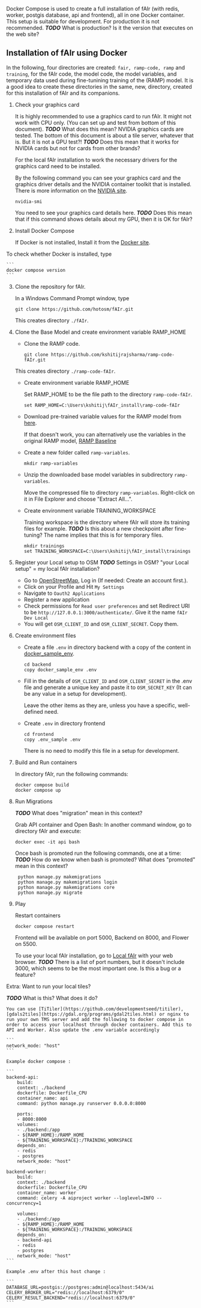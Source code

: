 Docker Compose is used to create a full installation of fAIr (with redis, worker, postgis database, api and frontend), all in one Docker container. This setup is suitable for development. For production it is not recommended. ***TODO*** What is production? Is it the version that executes on the web site?

## Installation of fAIr using Docker

In the following, four directories are created: ```fair, ramp-code, ramp``` and ```training```, for the fAIr code, the model code, the model variables, and temporary data used during fine-tunining training of the (RAMP) model. It is a good idea to create these directories in the same, new, directory, created for this installation of fAIr and its companions.

1. Check your graphics card

    It is highly recommended to use a graphics card to run fAIr. It might not work with CPU only. (You can set up and test from bottom of this document). ***TODO*** What does this mean? NVIDIA graphics cards are tested. The bottom of this document is about a tile server, whatever that is. But it is not a GPU test?! ***TODO*** Does this mean that it works for NVIDIA cards but not for cards from other brands? 

    For the local fAIr installation to work the necessary drivers for the graphics card need to be installed.

    By the following command you can see your graphics card and the graphics driver details and the NVIDIA container toolkit that is installed. There is more information on the [NVIDIA site](https://docs.nvidia.com/datacenter/cloud-native/container-toolkit/latest/install-guide.html).

    ```
    nvidia-smi
    ```

    You need to see your graphics card details here. ***TODO*** Does this mean that if this command shows details about my GPU, then it is OK for fAIr?

2. Install Docker Compose

    If Docker is not installed, Install it from the [Docker site](https://docs.docker.com/engine/install/).

To check whether Docker is installed, type 

    ```
    docker compose version
    ```

3. Clone the repository for fAIr.

    In a Windows Command Prompt window, type 

    ```
    git clone https://github.com/hotosm/fAIr.git
    ```

    This creates directory ```./fAIr```.

4. Clone the Base Model and create environment variable RAMP_HOME

    - Clone the RAMP code. 

        ```
        git clone https://github.com/kshitijrajsharma/ramp-code-fAIr.git 
        ```

    This creates directory ```./ramp-code-fAIr```.

    - Create environment variable RAMP_HOME 

        Set RAMP_HOME to be the file path to the directory ```ramp-code-fAIr```. 

        ```
        set RAMP_HOME=C:\Users\kshitij\fAIr_install\ramp-code-fAIr
        ```

    - Download pre-trained variable values for the RAMP model from [here](https://drive.google.com/file/d/1YQsY61S_rGfJ_f6kLQq4ouYE2l3iRe1k/view). 

        If that doesn't work, you can alternatively use the variables in the original RAMP model, [RAMP Baseline](https://github.com/radiantearth/model_ramp_baseline/tree/main/data/input/checkpoint.tf)

    - Create a new folder called ```ramp-variables```.

        ```
        mkdir ramp-variables
        ```

    - Unzip the downloaded base model variables in subdirectory ```ramp-variables```.

        Move the compressed file to directory ```ramp-variables```. Right-click on it in File Explorer and choose "Extract All...". 

    - Create environment variable TRAINING_WORKSPACE

        Training workspace is the directory where fAIr will store its training files 
        for example. ***TODO*** Is this about a new checkpoint after fine-tuning? The name implies that this is for temporary files.

        ```
        mkdir trainings
        set TRAINING_WORKSPACE=C:\Users\kshitij\fAIr_install\trainings
        ```

5. Register your Local setup to OSM ***TODO*** Settings in OSM? "your Local setup" = my local fAIr installation?

    - Go to [OpenStreetMap](https://www.openstreetmap.org/), Log in (If needed: Create an account first.).
    - Click on your Profile and Hit ```My Settings```
    - Navigate to ```Oauth2 Applications```
    - Register a new application 
    - Check permissions for ```Read user preferences``` and set Redirect URI to be ```http://127.0.0.1:3000/authenticate/```. Give it the name  ```fAIr Dev Local```
    - You will get ```OSM_CLIENT_ID``` and ```OSM_CLIENT_SECRET```. Copy them. 

6. Create environment files
 
    - Create a file ```.env``` in directory backend with a copy of the content in [docker_sample_env](../backend/docker_sample_env).
 
        ```
        cd backend
        copy docker_sample_env .env
        ```

    - Fill in the details of ```OSM_CLIENT_ID``` and ```OSM_CLIENT_SECRET``` in the .env file and generate a unique key and paste it to ```OSM_SECRET_KEY``` (It can be any value in a setup for development).
    
        Leave the other items as they are, unless you have a specific, well-defined need.

    - Create ```.env``` in  directory frontend

        ```
        cd frontend
        copy .env_sample .env
        ```

        There is no need to modify this file in a setup for development.
    
7. Build and Run containers 

    In directory fAIr, run the following commands:

    ```
    docker compose build
    docker compose up
    ```

8. Run Migrations

    ***TODO*** What does "migration" mean in this context?

    Grab API container and Open Bash: In another command window, go to directory fAIr and execute: 

    ```
    docker exec -it api bash
    ```

    Once bash is promoted run the following commands, one at a time: ***TODO*** How do we know when bash is promoted? What does "promoted" mean in this context?

        python manage.py makemigrations
        python manage.py makemigrations login
        python manage.py makemigrations core
        python manage.py migrate

9. Play 

    Restart containers 

    ```
    docker compose restart
    ```

    Frontend will be available on port 5000, Backend on 8000, and Flower on 5500. 

    To use your local fAIr installation, go to [Local fAIr](http://127.0.0.1:3000) with your web browser.
    ***TODO*** There is a list of port numbers, but it doesn't include 3000, which seems to be the most important one. Is this a bug or a feature?

Extra: Want to run your local tiles? 

***TODO*** What is this? What does it do?

    You can use [TiTiler](https://github.com/developmentseed/titiler), [gdals2tiles](https://gdal.org/programs/gdal2tiles.html) or nginx to run your own TMS server and add the following to docker compose in order to access your localhost through docker containers. Add this to API and Worker. Also update the .env variable accordingly 

    ```
    network_mode: "host"
    ```

    Example docker compose : 

    ```
    backend-api:
        build:
        context: ./backend
        dockerfile: Dockerfile_CPU
        container_name: api
        command: python manage.py runserver 0.0.0.0:8000

        ports:
        - 8000:8000
        volumes:
        - ./backend:/app
        - ${RAMP_HOME}:/RAMP_HOME
        - ${TRAINING_WORKSPACE}:/TRAINING_WORKSPACE
        depends_on:
        - redis
        - postgres
        network_mode: "host"

    backend-worker:
        build:
        context: ./backend
        dockerfile: Dockerfile_CPU
        container_name: worker
        command: celery -A aiproject worker --loglevel=INFO --concurrency=1

        volumes:
        - ./backend:/app
        - ${RAMP_HOME}:/RAMP_HOME
        - ${TRAINING_WORKSPACE}:/TRAINING_WORKSPACE
        depends_on:
        - backend-api
        - redis
        - postgres
        network_mode: "host"
    ```

    Example .env after this host change : 

    ```
    DATABASE_URL=postgis://postgres:admin@localhost:5434/ai
    CELERY_BROKER_URL="redis://localhost:6379/0"
    CELERY_RESULT_BACKEND="redis://localhost:6379/0"
    ```